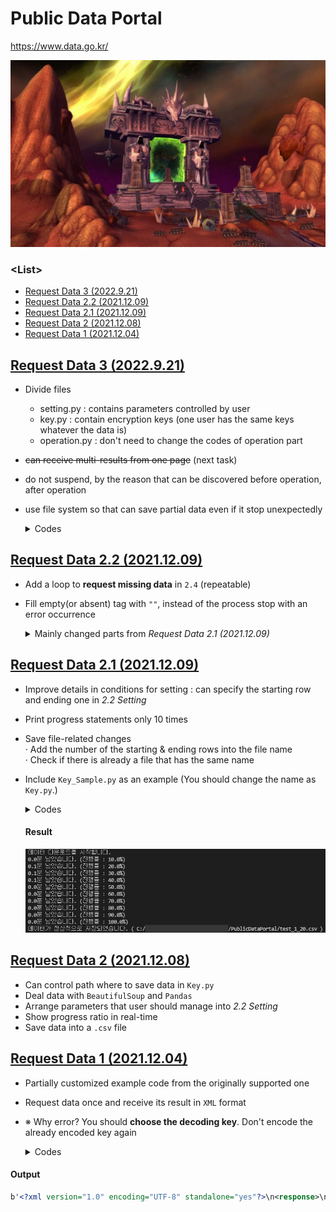 # Public Data Portal

https://www.data.go.kr/

![The Dark Portal](Images/WOW_DarkPortal_600.jpg)

### \<List>
- [Request Data 3 (2022.9.21)](#request-data-3-2022921)
- [Request Data 2.2 (2021.12.09)](#request-data-22-20211209)
- [Request Data 2.1 (2021.12.09)](#request-data-21-20211209)
- [Request Data 2 (2021.12.08)](#request-data-2-20211208)
- [Request Data 1 (2021.12.04)](#request-data-1-20211204)


## [Request Data 3 (2022.9.21)](#list)

- Divide files
  - setting.py : contains parameters controlled by user
  - key.py : contain encryption keys (one user has the same keys whatever the data is)
  - operation.py : don't need to change the codes of operation part
- ~~can receive multi-results from one page~~ (next task)
- do not suspend, by the reason that can be discovered before operation, after operation
- use file system so that can save partial data even if it stop unexpectedly

  <details>
    <summary>Codes</summary>

    #### `RequestData_3_Run.py`
    ```python
    import Key                      as Key
    import RequestData_3_Operation  as Operation
    ```
    ```python
    ###################################### SETTING ##########################################

    # (1) 데이터 제목 : 공공데이터포털 > 오픈API > 금융위원회_채권발행정보 > 발행자별발행종목현황조회
    # (2) 페이지 링크 : https://www.data.go.kr/data/15043421/openapi.do

    # (3) 요청주소
    url = 'http://apis.data.go.kr/1160100/service/GetBondTradInfoService/getIssuIssuItemStat'

    # (4) pageNo의 시작과 끝, 간격
    page = {
        'start' : 1,
        'end' : 10,                                                                             # ★ 테스트시에는 충분히 작은 숫자를 대입 : ex. 10
        'interval' : 1,
    }

    # (5) 데이터 저장 경로 및 파일명
    path = {
        'path' : '.',                                                                           # . : 현재 위치를 의미
        'fileName' : '발행자별발행종목현황조회',                                                  # 확장자 없이 입력
    }

    # (6) 요청 시간 간격 (초)
    sleepTime = 0                                                                               # 단기적인 트래픽 제한이 없다면 0으로 유지

    # (7) 요청변수
    params = {
        'serviceKey' : Key.decodingKey,                                                         # .encodingKey로 설정시 오류 발생; SERVICE_KEY_IS_NOT_REGISTERED_ERROR
        'pageNo' : '1',                                                                         # 1로 고정
        'numOfRows' : '1',                                                                      # 페이지당 결과수 (복수값 적용은 개발중)
        'resultType' : 'xml',                                                                   # xml/json 중에서 선택 가능하나, 본 프로그램은 xml만을 지원함
        # 'basDt' : '20201116',
        # 'crno' : '1101110084767',
        # 'bondIsurNm' : '국동'
    }

    # (8) 출력결과
    columns = [
        "resultCode",
        "resultMsg",
        "numofrows",
        "pageno",
        "totalCount",
        "basDt",
        "crno",
        "bondIsurNm",
        # add more columns
    ]

    #########################################################################################
    ```
    ```python
    # 실행
    if __name__ == "__main__" :

        Operation.Operation(
            url,
            page,
            path,
            sleepTime,
            params,
            columns
        )
    ```

    #### `RequestData_3_Operation.py`
    ```python
    import  requests                                # REST API 호출
    from    bs4         import  BeautifulSoup       # XML 데이터 해석
    import  csv                                     # .csv 파일로 저장
    import  time                                    # 실행시간 측정
    import  math                                    # 반올림; .floor(), .ceil()
    import  os                                      # 파일명 중복 체크
    ```
    ```python
    # bs4Test : params에 최초 설정된 대로 xml 다운로드 테스트
    def bs4Test(url, params, run = True) :
        if run :
            response = requests.get(url, params=params)                                         # . get() 자체적으로 encoding을 하므로 decoding key를 사용
            soup = BeautifulSoup(response.content, "html.parser")                               # 'b 삭제, 행갈이 추가
            print("soup\t\t\t:\n", soup)                                                        # 테스트 출력
    ```
    ```python
    def Operation(
        url,
        page,
        path,
        sleepTime,
        params,
        columns,
        test = False
        ) :

        # 총 페이지 수
        totalPage = int((page['end'] - page['start'])/page['interval']) + 1

        # 저장 경로 & 파일명 설정
        savePath = path['path'] + '/' + path['fileName'] + '_' + str(page['start']) + "_" + str(page['end']) + ".csv"

        # columns → "item.****.text"꼴로 변환 (xml 문서 분석용)
        soupColumns = []
        for c in columns :
            soupColumns.append("item." + c.lower() + ".text")

        # 다운로드 개시 전 테스트
        if test :
            print("<테스트 모드>")    
            print("totalPage\t\t:", totalPage)
            print("savePath\t\t:", savePath)
            print("soupColumns (Top 5)\t:", soupColumns[0:5])
            bs4Test(url, params, False)                                                         # bs4Test : params에 최초 설정된 대로 xml 다운로드 테스트, (run = False : 실행 X)

        # 다운로드
        obs = 1
        # startTime = time.perf_counter()                                                       # 시작 시간

        with open(savePath, 'a', newline='') as f:                                              # f: 띄어쓰면 오류

            wr = csv.writer(f)

            if os.path.getsize(savePath) > 0 :                                                  # 실행 전 파일명 중복 여부 검사
                print("이미 존재하는 파일에 이어씁니다. (", savePath, ")")
            else :
                wr.writerow(columns)                                                            # 최초 작성시 1행에 헤더 라인 삽입 (변수명)

            for i in range(page['start'], page['end'] + 1, page['interval']) :

                if test :
                    print(i)

                params['pageNo'] = i
                response = requests.get(url, params=params)                                     # . get() 자체적으로 encoding을 하므로 decoding key를 사용
                soup = BeautifulSoup(response.content, "html.parser")                           # 'b 삭제, 행갈이 추가

                # Stack data into pandas data frame (on memory)
                for item in soup.findAll("response") :                                          # 모든 데이터는 <body> </body> 태그 사이에 위치
                    temp = []
                    for j in range(0, len(soupColumns)) :
                        if eval(soupColumns[j]) != None :                                       # 각 데이터 열(태그) 존재 여부 확인
                            temp.append(eval(soupColumns[j]))                                   # eval() : "item.numofrows.text" to item.numofrows.text
                        else :
                            temp.append("")                                                     # 빈 태그에 "" 삽입
                    if test :
                        print(temp)                                                             # test
                    wr.writerow(temp)
    ```
    ```python
    if __name__ == "__main__" :

        import RequestData_3_Run as Run

        Operation(
            Run.url,
            Run.page,
            Run.path,
            Run.sleepTime,
            Run.params,
            Run.columns,
            test = True
        )
    ```

    #### `발행자별발행종목현황조회_1_10.csv`
    ```csv
    resultCode,resultMsg,numofrows,pageno,totalCount,basDt,crno,bondIsurNm
    00,NORMAL SERVICE.,1,1,47248,20200715,1101110168595,삼성중공업
    00,NORMAL SERVICE.,1,2,47248,20200715,1101110377203,현대카드
    00,NORMAL SERVICE.,1,3,47248,20200715,1101110672538,하나은행
    00,NORMAL SERVICE.,1,4,47248,20200715,1101112615578,메지온
    00,NORMAL SERVICE.,1,5,47248,20200715,1101114546523,KB국민카드
    00,NORMAL SERVICE.,1,6,47248,20200715,1101116837772,키움캐피탈
    00,NORMAL SERVICE.,1,7,47248,20200715,1101350000903,중소기업은행
    00,NORMAL SERVICE.,1,8,47248,20200715,1101350000937,한국산업은행
    00,NORMAL SERVICE.,1,9,47248,20200715,1641710000052,한국수자원공사
    00,NORMAL SERVICE.,1,10,47248,20200716,1101110003668,한진
    ```

    ### Test output
    ```
    <테스트 모드>
    totalPage               : 10
    savePath                : ./발행자별발행종목현황조회_1_10.csv
    soupColumns (Top 5)     : ['item.resultcode.text', 'item.resultmsg.text', 'item.numofrows.text', 'item.pageno.text', 'item.totalcount.text']
    1
    ['00', 'NORMAL SERVICE.', '1', '1', '47248', '20200715', '1101110168595', '삼성중공업']
    2
    ['00', 'NORMAL SERVICE.', '1', '2', '47248', '20200715', '1101110377203', '현대카드']
    3
    ['00', 'NORMAL SERVICE.', '1', '3', '47248', '20200715', '1101110672538', '하나은행']
    ……
    10
    ['00', 'NORMAL SERVICE.', '1', '10', '47248', '20200716', '1101110003668', '한진']
    ```

  </details>


## [Request Data 2.2 (2021.12.09)](#list)

- Add a loop to **request missing data** in `2.4` (repeatable)
- Fill empty(or absent) tag with `""`, instead of the process stop with an error occurrence

  <details>
    <summary>Mainly changed parts from <i>Request Data 2.1 (2021.12.09)</i></summary>

    #### 2.3 Loop to request data continously
    ```python
        # …… skipped the above codes that have no change ……

        # Stack data into pandas data frame (on memory)
        for item in soup.findAll("body") :                                                      # all data are located between <body> and </body> tags
            temp = []
            for j in range(0, len(soupColumns)) :
                if eval(soupColumns[j]) != None :                                               # check if the tag exists
                    temp.append(eval(soupColumns[j]))                                           # eval() : "item.numofrows.text" to item.numofrows.text
                else :
                    temp.append("")                                                             # fill "" when there is no data in the tag
                # print(temp)                                                                   # test : ok - for finding where an error occurs
            df.loc[i] = temp
    ```

    #### 2.4 Loop to request missing data 
    ```python
    missingPage = (endPage - startPage + 1) - len(df)                                           # get the number of missing data
    measurePerfTerm = max(1, totalPage / 10)                                                    # check the completion ratio 10 times
    if missingPage == 0 :
        print("누락된 데이터가 없습니다.")
    else :
        print("누락된 데이터({}건)의 추가 다운로드를 시작합니다.".format(missingPage))
        startTime = time.perf_counter()                                                         # set the reference point to measure performance
        for i in range(startPage, endPage + 1) :                                                # endPage + 1 → run until endPage

            # Measure the completion ratio and avoid the data request frequency limmit if it exists (180 sec.)
            if (i != startPage) and (i % measurePerfTerm == 0 or i == endPage)  :
                elapseTime = time.perf_counter() - startTime
                completionRatio = (i - startPage + 1) / totalPage
                print("{:0,.1f}분 남았습니다. (진행률 : {:0,.1f}%)".format((elapseTime / completionRatio - elapseTime) / 60, completionRatio * 100))
                # time.sleep(sleepTime)

            # find if missing data
            if i not in df['pageno'] :

                # Refine raw XML data to be suitable with pandas dataframe 
                params['pageNo'] = i
                response = requests.get(url, params=params)                                     # doesn't require encoding key, but decoding key
                # print(response.content)                                                       # test : .content is necessary, not use only response
                soup = BeautifulSoup(response.content, "html.parser")                           # remove 'b and run line replacement

                # stack data into pandas data frame (on memory)
                for item in soup.findAll("body") :                                              # all data are located between <body> and </body> tags
                    temp = []
                    for j in range(0, len(soupColumns)) :
                        if eval(soupColumns[j]) != None :                                       # check if the tag exists
                            temp.append(eval(soupColumns[j]))                                   # eval() : "item.numofrows.text" to item.numofrows.text
                        else :
                            temp.append("")                                                     # fill empty(or absent) tag with ""
                        # print(temp)                                                           # test : ok - for finding where an error occurs
                    df.loc[i] = temp
    ```

    #### 2.5 Save data as a .csv fie
    ```python
    # …… just changed numbering from the previous '2.4 Save data as a .csv fie' ……
    ```

  </details>


## [Request Data 2.1 (2021.12.09)](#list)

- Improve details in conditions for setting : can specify the starting row and ending one in *2.2 Setting*
- Print progress statements only 10 times
- Save file-related changes  
  · Add the number of the starting & ending rows into the file name  
  · Check if there is already a file that has the same name
- Include `Key_Sample.py` as an example (You should change the name as `Key.py`.)

  <details>
    <summary>Codes</summary>

    #### Key_Sample.py
    ```python
    encodingKey = ''
    decodingKey = ''

    path = ''

    columns = [
        "numofrows",
        "pageno",
        # add more columns
    ]
    ```

    #### 2.1 Required modules
    ```python
    # 2.1 Required modules

    import requests                 # send assembled URL and get API response 
    from bs4 import BeautifulSoup   # get suitable format with pandas dataframe from raw XML data
    import pandas as pd             # convert refined XML data to dataframe format for saving as a .csv file
    import time                     # use to measure time performance and react the request freqency limmit if it exists
    import math                     # calculate numbers related with pageNo, numOfRows
    import os                       # check if the .csv file has been successfully saved

    import Key                      # call keys, the file path to save and the list of data columns from Key.py
    ```

    #### 2.2 Setting
    ```python
    ###################################### 2.2 SETTING ######################################   # can you feel my love?

    # (1) Set url for requesting data : append params to url
    url = 'http://apis.data.go.kr/1160100/service/GetBondTradInfoService/getIssuIssuItemStat'
    params = {
        'serviceKey' : Key.decodingKey,                                                         # .encodingKey occurs an error; SERVICE_KEY_IS_NOT_REGISTERED_ERROR
        'pageNo' : '1',                                                                         # fix 1
        'numOfRows' : '1',                                                                      # fix 1
        'resultType' : 'xml',                                                                   # all the below code assumes xml, not json
        # 'basDt' : '20201116',
        # 'crno' : '1101110084767',
        # 'bondIsurNm' : '국동'
    }

    # (2) Set the row number to start and end
    startRow = 1
    endRow = 20                                                                                 # put small number during test (max : 38960)

    # (3) Set the .csv file path to save data
    fileName = "test"                                                                           # don't include ".csv"

    # (4) Set sleep period between each request (sec)
    sleepTime = 0                                                                               # set if request frequency limmit exists

    # (5) Set columns to contain data needed
    df = pd.DataFrame(columns = Key.columns)                                                    # may modify column names in Key.py whatever you need

    #########################################################################################
    ```

    #### 2.2.1 Background operation related with 2.2 Setting
    ```python
    # Find where the startPage and endPage are
    startPage = math.floor(startRow / int(params['numOfRows']))                                 # floor() : rounding down
    endPage = math.ceil(endRow / int(params['numOfRows']))                                      # ceil() : rounding up
    totalPage = endPage - startPage + 1
    measurePerfTerm = max(1, totalPage / 10)                                                    # check the completion ratio 10 times 

    # Mark the starting and ending row numbers into the file name
    path = Key.path + '/' + fileName + '_' + str(startRow) + "_" + str(endRow) + ".csv"         # Key.path is initially declared in Key.py

    # Generate a new list that contains string such like "item.****.text"
    soupColumns = []
    for c in Key.columns :
        soupColumns.append("item." + c + ".text")
    # print(soupColumns)                                                                        # test : ok
    ```

    #### (Test : request data of 1 set)
    ```python
    # response = requests.get(url, params=params)                                               # doesn't require encoding key, but decoding key
    # print(response.content)                                                                   # test to check if the raw XML data arrive well
    # soup = BeautifulSoup(response.content, "html.parser")                                     # remove 'b and run line replacement
    # print(soup)                                                                               # test : ok
    ```

    #### 2.3 Loop to request data continously
    ```python
    print("데이터 다운로드를 시작합니다.")
    startTime = time.perf_counter()                                                             # set the reference point to measure performance
    for i in range(startPage, endPage + 1) :                                                    # endPage + 1 → run until endPage

        # print(i)                                                                              # test : ok

        # Measure the completion ratio and avoid the data request frequency limmit if it exists (180 sec.)
        if (i != startPage) and (i % measurePerfTerm == 0 or i == endPage)  :
            elapseTime = time.perf_counter() - startTime
            completionRatio = (i - startPage + 1) / totalPage
            print("{:0,.1f}분 남았습니다. (진행률 : {:0,.1f}%)".format((elapseTime / completionRatio - elapseTime) / 60, completionRatio * 100))
            # time.sleep(sleepTime)

        # Refine raw XML data to be suitable with pandas dataframe
        params['pageNo'] = i
        response = requests.get(url, params=params)                                             # doesn't require encoding key, but decoding key
        # print(response.content)                                                               # test : .content is necessary, not use only response
        soup = BeautifulSoup(response.content, "html.parser")                                   # remove 'b and run line replacement

        for item in soup.findAll("body") :                                                      # all data are located between <body> and </body> tags
            temp = []
            for j in range(0, len(soupColumns)) :
                temp.append(eval(soupColumns[j]))                                               # eval() : "item.numofrows.text" to item.numofrows.text
                # print(temp)                                                                   # test : ok - for finding where an error occurs
            df.loc[i - 1] = temp
    ```

    #### 2.4 Save data as a .csv fie
    ```python
    # print(df)                                                                                 # test : ok
    if os.path.isfile(path) :                                                                   # to prevent overwriting the file
        print("이미 같은 이름의 파일이 존재합니다. (", path, ")")
        # don't need to run the loop again, just change the old file's name
    else :
        df.to_csv(path, encoding = 'utf-8-sig')
        if os.path.isfile(path) :                                                               # I am too hospitable, you must have won a man like the lotto!
            print("데이터가 정상적으로 저장되었습니다. (", path, ")")
        else :
            print("데이터가 정상적으로 저장되지 않았습니다.")
    ```

  </details>

    #### Result
    ![Result](Images/PublicDataPortal_2.1.PNG)


## [Request Data 2 (2021.12.08)](#list)

- Can control path where to save data in `Key.py`
- Deal data with `BeautifulSoup` and `Pandas`
- Arrange parameters that user should manage into *2.2 Setting*
- Show progress ratio in real-time
- Save data into a `.csv` file


## [Request Data 1 (2021.12.04)](#list)

- Partially customized example code from the originally supported one
- Request data once and receive its result in `XML` format
- ※ Why error? You should **choose the decoding key**. Don't encode the already encoded key again

  <details>
    <summary>Codes</summary>

    #### Key.py
    ```python
    encodingKey = ''
    decodingKey = ''
    ```

    #### Request.py
    ```python
    import requests
    import Key                                      # call keys from Key.py

    url = 'http://apis.data.go.kr/1160100/service/GetBondTradInfoService/getIssuIssuItemStat'
    params = {
        'serviceKey' : Key.decodingKey,             # .encodingKey occurs an error; SERVICE_KEY_IS_NOT_REGISTERED_ERROR
        'pageNo' : '1',
        'numOfRows' : '10',
        'resultType' : 'xml',
        'basDt' : '20201116',
        'crno' : '1101110084767',
        'bondIsurNm' : '국동'
    }

    response = requests.get(url, params=params)     # doesn't require encoding key, but decoding key
    print(response.content)
    ```

  </details>

#### Output
```xml
b'<?xml version="1.0" encoding="UTF-8" standalone="yes"?>\n<response>\n    <header>\n        <resultCode>00</resultCode>\n        <resultMsg>NORMAL SERVICE.</resultMsg>\n    </header>\n    <body>\n        <numOfRows>10</numOfRows>\n        <pageNo>1</pageNo>\n        <totalCount>0</totalCount>\n        <items/>\n    </body>\n</response>\n'
```